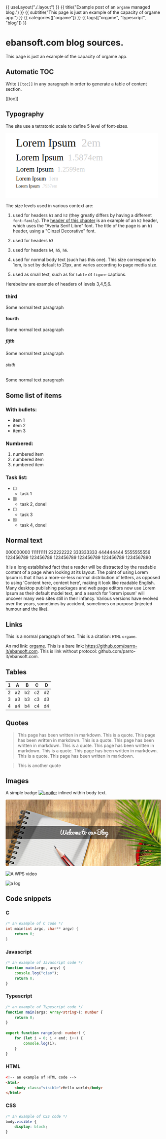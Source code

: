 {{ useLayout("./.layout") }}
{{ title("Example post of an `orgame` managed blog.") }}
{{ subtitle("This page is just an example of the capacity of orgame app.") }}
{{ categories(["orgame"]) }}
{{ tags(["orgame", "typescript", "blog"]) }}

# ebansoft.com blog sources.

This page is just an example of the capacity of orgame app.
 
## Automatic TOC

Write `[[toc]]` in any paragraph in order to generate
a table of content section.

[[toc]]

## Typography

The site use a tetratonic scale to define 5 level 
of font-sizes.

![The tetratonic scale](media/musical-tetratonic-scale.png)

The size levels used in various context are: 

1) used for headers `h1` and `h2` (they greatly differs by having a different `font-family`). The [header of this chapter](#Typography) is an example of
an `h2` header, which uses the "Averia Serif Libre" font.
The title of the page is an `h1` header, using a "Cinzel Decorative" font.

2) used for headers `h3`
3) used for headers `h4`, `h5`, `h6`. 
4) used for normal body text (such has this one). This size
correspond to 1em, is set by default to 21px, and varies according 
to page media size.
5) used as small text, such as for `table` ot `figure` captions.

Herebelow are example of headers of levels 3,4,5,6.

### third

Some normal text paragraph

#### fourth

Some normal text paragraph

##### fifth

Some normal text paragraph

###### sixth

Some normal text paragraph


## Some list of items

### With bullets:

* item 1
* item 2
* item 3

### Numbered:

1) numbered item
2) numbered item
3) numbered item

### Task list:

* [ ] - task 1
* [X] - task 2, done!
* [ ] - task 3
* [X] - task 4, done!


## Normal text

000000000 111111111 222222222 333333333 444444444 5555555556
123456789 123456789 123456789 123456789 123456789 1234567890

It is a long established fact that a reader will be distracted by the readable content of a page when looking at its layout. The point of using Lorem Ipsum is that it has a more-or-less normal distribution of letters, as opposed to using 'Content here, content here', making it look like readable English. Many desktop publishing packages and web page editors now use Lorem Ipsum as their default model text, and a search for 'lorem ipsum' will uncover many web sites still in their infancy. Various versions have evolved over the years, sometimes by accident, sometimes on purpose (injected humour and the like).

## Links

This is a normal paragraph of text. 
This is a citation: `HTML` `orgame`.

An md link: [orgame](https://github.com/parro-it/orgame).
This is a bare link: https://github.com/parro-it/ebansoft.com.
This is link without protocol: github.com/parro-it/ebansoft.com.

## Tables

| 1  | A  | B  | C  | D  |
|----|----|----|----|----|
| 2  | a2 | b2 | c2 | d2 |
| 3  | a3 | b3 | c3 | d3 |
| 4  | a4 | b4 | c4 | d4 |

## Quotes

> This page has been written in markdown.
> This is a quote. This page has been written in markdown.
> This is a quote. This page has been written in markdown.
> This is a quote. This page has been written in markdown.
> This is a quote. This page has been written in markdown.
> This is a quote. This page has been written in markdown.

> This is another quote

## Images

A simple badge [![spoiler](https://github.com/parro-it/libdesktop/workflows/Node.js%20CI/badge.svg)](https://github.com/parro-it/libdesktop) inlined within body text.

![example image](head-blog-home.png)

![A WPS video](https://www.youtube.com/watch?v=SSPzfKRTiZY&t=410s)

![a log](https://source.unsplash.com/random)


## Code snippets

### C

```c
/* an example of C code */
int main(int argc, char** argv) {
    return 0;
}
```

### Javascript

```javascript
/* an example of Javascript code */
function main(argc, argv) {
    console.log("ciao");
    return 0;
}
```

### Typescript

```typescript
/* an example of Typescript code */
function main(args: Array<string>): number {
    return 0;
}

export function range(end: number) {
    for (let i = 0; i < end; i++) {
        console.log(i);
    }
}
```

### HTML

```html
<!‑‑ an example of HTML code ‑‑>
<html>
    <body class="visible">Hello world</body>
</html>
```

### CSS
```css
/* an example of CSS code */
body.visible {
    display: block;
}
```
